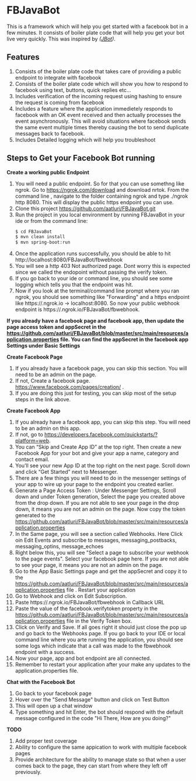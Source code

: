 # FBJavaBot
This is a framework which will help you get started with a facebook bot in a few minutes. It consists of boiler plate code that will help you get your bot live very quickly. This was inspired by _([JBot](https://github.com/rampatra/jbot))_.

## Features
1. Consists of the boiler plate code that takes care of providing a public endpoint to integrate with facebook
2. Consists of the boiler plate code which will show you how to respond to facebook using text, buttons, quick replies etc...
3. Includes verification of the incoming request using hashing to ensure the request is coming from facebook
4. Includes a feature where the application immedietely responds to facebook with an OK event received and then actually processes the event asynchronously. This will avoid situations where facebook sends the same event multiple times thereby causing the bot to send duplicate messages back to facebook.
5. Includes Detailed logging which will help you troubleshoot

## Steps to Get your Facebook Bot running
**Create a working public Endpoint**
1. You will need a public endpoint. So for that you can use somethng like ngrok. Go to https://ngrok.com/download and download nrtok. From the command line , navigate to the folder containing ngrok and type ./ngrok http 8080. This will display the public https endpoint you can use.
2. Clone this project https://github.com/aatluri/FBJavaBot.git 
3. Run the project in you local environment by running FBJavaBot in your ide or from the command line:
    ```bash
    $ cd FBJavaBot
    $ mvn clean install
    $ mvn spring-boot:run
    ```
4. Once the application runs successfully, you should be able to hit http://localhost:8080/FBJavaBot/fbwebhook
5. You will see a http 403 Not authorized page. Dont worry this is expected since we called the endopoint without passing the verify token.
6. If you go back to your ide or command line, you should see some logging which tells you that the endpoint was hit.
7. Now if you look at the terminal/command line prompt where you ran ngrok, you should see something like "Forwarding" and a https endpoint like https://<alphanumeric text>.ngrok.io -> localhost:8080. So now your public webhook endpoint is https://<alphanumeric text>.ngrok.io/FBJavaBot/fbwebhook.

**If you already have a facebook page and facebook app, then update the page access token and appSecret in the https://github.com/aatluri/FBJavaBot/blob/master/src/main/resources/application.properties file. You can find the appSecret in the facebook app Settings under Basic Settings**

**Create Facebook Page** 
1. If you already have a facebook page, you can skip this section. You will need to be an admin on the page.
2. If not, Create a facebook page. https://www.facebook.com/pages/creation/ . 
3. If you are doing this just for testing, you can skip most of the setup steps in the link above.

**Create Facebook App**
1. If you already have a facebook app, you can skip this step. You will need to be an admin on this app. 
2. If not, go to https://developers.facebook.com/quickstarts/?platform=web. 
3. You can “Skip and Create App ID” at the top right. Then create a new Facebook App for your bot and give your app a name, category and contact email. 
4. You’ll see your new App ID at the top right on the next page. Scroll down and click “Get Started” next to Messenger.
5. There are a few things you will need to do in the messenger settings of your app to wire up your page to the endpoint you created earlier.
6. Generate a Page Access Token : Under Messenger Settings, Scroll down and under Token generation, Select the page you created above from the drop down. If you are not able to see your page in the drop down, it means you are not an admin on the page. Now copy the token generated to the https://github.com/aatluri/FBJavaBot/blob/master/src/main/resources/application.properties
7. In the Same page, you will see a section called Webhooks. Here Click oin Edit Events and subscribe to messages, messaging_postbacks, messaging_optins, message_echoes
8. Right below this, you will see "Select a page to subscribe your webhook to the page events". Select your facebook page here. If you are not able to see your page, it means you are not an admin on the page.
7. Go to the App Basic Settings page and get the appSecret and copy it to the https://github.com/aatluri/FBJavaBot/blob/master/src/main/resources/application.properties file . Restart your application
8. Go to Webhook and click on Edit Subscription. 
9. Paste https://<alphanumeric text>.ngrok.io/FBJavaBot/fbwebhook in Callback URL
10. Paste the value of the facebook.verifytoken property in the https://github.com/aatluri/FBJavaBot/blob/master/src/main/resources/application.properties file in the Verify Token box.
11. Click on Verify and Save. If all goes right it should just close the pop up and go back to the Webhooks page. If you go back to your IDE or local command line where you arte running the application, you should see some logs which indicate that a call was made to the fbwebhook endpoint with a success.
12. Now your page, app and bot endpoint are all connected.
13. Remember to restart your application after your make any updates to the application.properties file.

**Chat with the Facebook Bot**
1. Go back to your facebook page
2. Hover over the "Send Message" button and click on Test Button
3. This will open up a chat window
4. Type something and hit Enter, the bot should respond with the default message configured in the code "Hi There, How are you doing?"

**TODO**
1. Add proper test coverage
2. Ability to configure the same appication to work with multiple facebook pages
3. Provide architecture for the ability to manage state so that when a user comes back to the page, they can start from where they left off previously.

